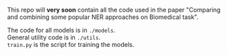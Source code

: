 This repo will **very soon** contain all the code used in the paper "Comparing and combining some popular NER approaches on Biomedical
task".  

The code for all models is in `./models`.  
General utility code is in `./utils`.   
`train.py` is the script for training the models.
